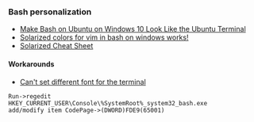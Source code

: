 ### Bash personalization
- [Make Bash on Ubuntu on Windows 10 Look Like the Ubuntu Terminal](https://medium.com/@jgarijogarde/make-bash-on-ubuntu-on-windows-10-look-like-the-ubuntu-terminal-f7566008c5c2)
- [Solarized colors for vim in bash on windows works!](https://www.reddit.com/r/bashonubuntuonwindows/comments/60da1u/solarized_colors_for_vim_in_bash_on_windows_works/)
- [Solarized Cheat Sheet](http://www.zovirl.com/2011/07/22/solarized_cheat_sheet/)

#### Workarounds
- [Can't set different font for the terminal](https://github.com/Microsoft/WSL/issues/757)

```
Run->regedit
HKEY_CURRENT_USER\Console\%SystemRoot%_system32_bash.exe
add/modify item CodePage->(DWORD)FDE9(65001)
```
